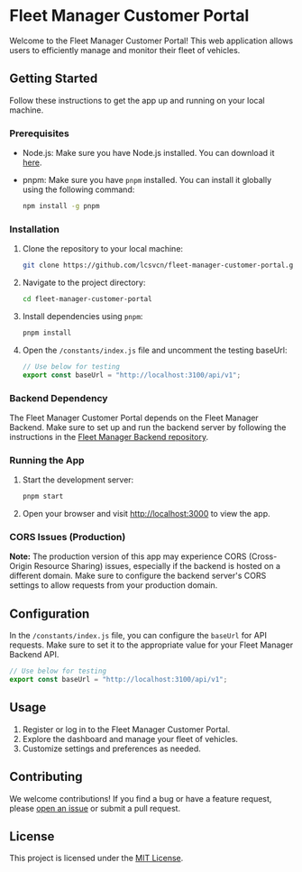 # Fleet Manager Customer Portal

Welcome to the Fleet Manager Customer Portal! This web application allows users to efficiently manage and monitor their fleet of vehicles.

## Getting Started

Follow these instructions to get the app up and running on your local machine.

### Prerequisites

- Node.js: Make sure you have Node.js installed. You can download it [here](https://nodejs.org/).
- pnpm: Make sure you have `pnpm` installed. You can install it globally using the following command:

  ```bash
  npm install -g pnpm
  ```

### Installation

1. Clone the repository to your local machine:

   ```bash
   git clone https://github.com/lcsvcn/fleet-manager-customer-portal.git
   ```

2. Navigate to the project directory:

   ```bash
   cd fleet-manager-customer-portal
   ```

3. Install dependencies using `pnpm`:

   ```bash
   pnpm install
   ```

4. Open the `/constants/index.js` file and uncomment the testing baseUrl:

   ```javascript
   // Use below for testing
   export const baseUrl = "http://localhost:3100/api/v1";
   ```

### Backend Dependency

The Fleet Manager Customer Portal depends on the Fleet Manager Backend. Make sure to set up and run the backend server by following the instructions in the [Fleet Manager Backend repository](https://github.com/lcsvcn/fleet-manager-backend).

### Running the App

1. Start the development server:

   ```bash
   pnpm start
   ```

2. Open your browser and visit [http://localhost:3000](http://localhost:3000) to view the app.

### CORS Issues (Production)

**Note:** The production version of this app may experience CORS (Cross-Origin Resource Sharing) issues, especially if the backend is hosted on a different domain. Make sure to configure the backend server's CORS settings to allow requests from your production domain.

## Configuration

In the `/constants/index.js` file, you can configure the `baseUrl` for API requests. Make sure to set it to the appropriate value for your Fleet Manager Backend API.

```javascript
// Use below for testing
export const baseUrl = "http://localhost:3100/api/v1";
```

## Usage

1. Register or log in to the Fleet Manager Customer Portal.
2. Explore the dashboard and manage your fleet of vehicles.
3. Customize settings and preferences as needed.

## Contributing

We welcome contributions! If you find a bug or have a feature request, please [open an issue](https://github.com/lcsvcn/fleet-manager-customer-portal/issues) or submit a pull request.

## License

This project is licensed under the [MIT License](LICENSE).
